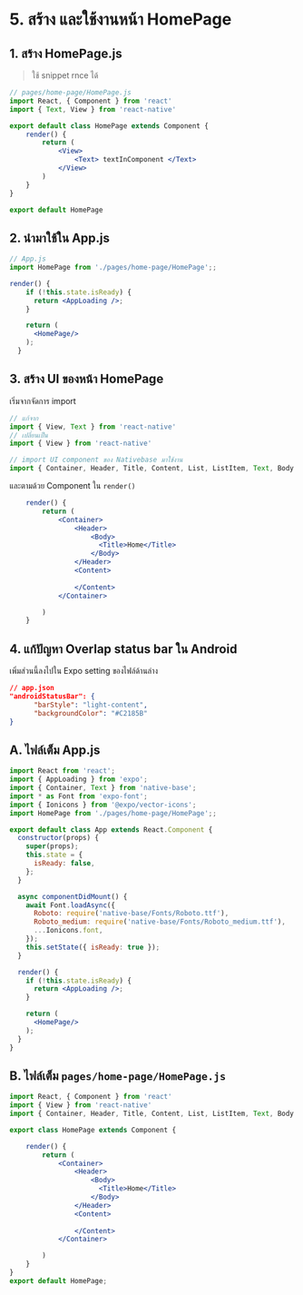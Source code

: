 
# 5. สร้าง และใช้งานหน้า HomePage

## 1. สร้าง HomePage.js

> ใช้ snippet rnce ได้

```jsx
// pages/home-page/HomePage.js
import React, { Component } from 'react'
import { Text, View } from 'react-native'

export default class HomePage extends Component {
    render() {
        return (
            <View>
                <Text> textInComponent </Text>
            </View>
        )
    }
}

export default HomePage
```

## 2. นำมาใช้ใน App.js

```jsx
// App.js
import HomePage from './pages/home-page/HomePage';;

render() {
    if (!this.state.isReady) {
      return <AppLoading />;
    }

    return (
      <HomePage/>
    );
  }
```

## 3. สร้าง UI ของหน้า HomePage

เริ่มจากจัดการ import 

```js
// แก้จาก
import { View, Text } from 'react-native'
// เปลี่ยนเป็น
import { View } from 'react-native'

// import UI component ของ Nativebase มาใช้งาน
import { Container, Header, Title, Content, List, ListItem, Text, Body  } from 'native-base';
```

และตามด้วย Component ใน `render()`

```jsx
    render() {
        return (
            <Container>
                <Header>
                    <Body>
                      <Title>Home</Title>
                    </Body>
                </Header>
                <Content>
                    
                </Content>
            </Container>

        )
    }
```

## 4. แก้ปัญหา Overlap status bar ใน Android

เพิ่มส่วนนี้ลงไปใน Expo setting ของไฟล์ด้านล่าง

```json
// app.json
"androidStatusBar": {
      "barStyle": "light-content",
      "backgroundColor": "#C2185B"
}
```

## A. ไฟล์เต็ม App.js

```jsx
import React from 'react';
import { AppLoading } from 'expo';
import { Container, Text } from 'native-base';
import * as Font from 'expo-font';
import { Ionicons } from '@expo/vector-icons';
import HomePage from './pages/home-page/HomePage';;

export default class App extends React.Component {
  constructor(props) {
    super(props);
    this.state = {
      isReady: false,
    };
  }

  async componentDidMount() {
    await Font.loadAsync({
      Roboto: require('native-base/Fonts/Roboto.ttf'),
      Roboto_medium: require('native-base/Fonts/Roboto_medium.ttf'),
      ...Ionicons.font,
    });
    this.setState({ isReady: true });
  }

  render() {
    if (!this.state.isReady) {
      return <AppLoading />;
    }

    return (
      <HomePage/>
    );
  }
}
```

## B. ไฟล์เต็ม `pages/home-page/HomePage.js`

```jsx
import React, { Component } from 'react'
import { View } from 'react-native'
import { Container, Header, Title, Content, List, ListItem, Text, Body  } from 'native-base';

export class HomePage extends Component {

    render() {
        return (
            <Container>
                <Header>
                    <Body>
                      <Title>Home</Title>
                    </Body>
                </Header>
                <Content>
                    
                </Content>
            </Container>

        )
    }
}
export default HomePage;
```
